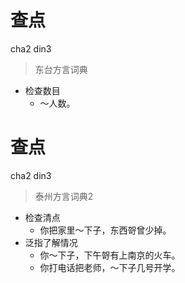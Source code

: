 # 查点
cha2 din3
> 东台方言词典
- 检查数目
  - ～人数。

# 查点
cha2 din3
> 泰州方言词典2
- 检查清点
  - 你把家里～下子，东西哿曾少掉。
- 泛指了解情况
  - 你～下子，下午哿有上南京的火车。
  - 你打电话把老师，～下子几号开学。
